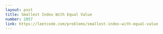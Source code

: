 ```yaml
---
layout: post
title: Smallest Index With Equal Value
number: 2057
link: https://leetcode.com/problems/smallest-index-with-equal-value
---
```

